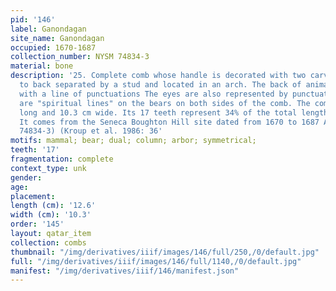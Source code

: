 ```yaml
---
pid: '146'
label: Ganondagan
site_name: Ganondagan
occupied: 1670-1687
collection_number: NYSM 74834-3
material: bone
description: '25. Complete comb whose handle is decorated with two carved bears back
  to back separated by a stud and located in an arch. The back of animals is decorated
  with a line of punctuations The eyes are also represented by punctuation. There
  are "spiritual lines" on the bears on both sides of the comb. The comb is 12.6 cm
  long and 10.3 cm wide. Its 17 teeth represent 34% of the total length of the comb.
  It comes from the Seneca Boughton Hill site dated from 1670 to 1687 AD. J.-C. (NYSM
  74834-3) (Kroup et al. 1986: 36'
motifs: mammal; bear; dual; column; arbor; symmetrical;
teeth: '17'
fragmentation: complete
context_type: unk
gender:
age:
placement:
length (cm): '12.6'
width (cm): '10.3'
order: '145'
layout: qatar_item
collection: combs
thumbnail: "/img/derivatives/iiif/images/146/full/250,/0/default.jpg"
full: "/img/derivatives/iiif/images/146/full/1140,/0/default.jpg"
manifest: "/img/derivatives/iiif/146/manifest.json"
---
```

